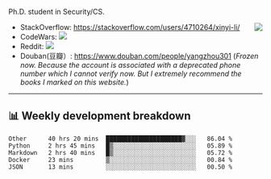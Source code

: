 Ph.D. student in Security/CS.

<img align="right" src="https://github-readme-stats.vercel.app/api?username=li-xin-yi&count_private=true&show_icons=true&hide_title=true&theme=tokyonight" />

- StackOverflow: https://stackoverflow.com/users/4710264/xinyi-li/
- CodeWars: [![](https://www.codewars.com/users/xy-li/badges/micro)](https://www.codewars.com/users/xy-li/)
- Reddit: [![](https://img.shields.io/reddit/user-karma/combined/xy-li?style=social)](https://www.reddit.com/user/xy-li/)
- Douban(豆瓣）: https://www.douban.com/people/yangzhou301  (*Frozen now. Because the account is associated with a deprecated phone number which I cannot verify now. But I extremely recommend the books I marked on this website.*)

---

## 📊 Weekly development breakdown

<!--START_SECTION:waka-->
```text
Other      40 hrs 20 mins  █████████████████████▓░░░   86.04 % 
Python     2 hrs 45 mins   █▒░░░░░░░░░░░░░░░░░░░░░░░   05.89 % 
Markdown   2 hrs 40 mins   █▒░░░░░░░░░░░░░░░░░░░░░░░   05.72 % 
Docker     23 mins         ▒░░░░░░░░░░░░░░░░░░░░░░░░   00.84 % 
JSON       13 mins         ░░░░░░░░░░░░░░░░░░░░░░░░░   00.50 % 
```
<!--END_SECTION:waka-->

